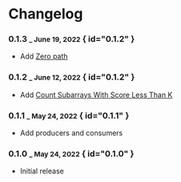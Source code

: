 # Changelog

### 0.1.3 <small>_ June 19, 2022</small> { id="0.1.2" }
- Add [Zero path](zero_path.md)

### 0.1.2 <small>_ June 12, 2022</small> { id="0.1.2" }
- Add [Count Subarrays With Score Less Than K](count_subarrays_with_score_less_than_K.md)

### 0.1.1 <small>_ May 24, 2022</small> { id="0.1.1" }
- Add producers and consumers

### 0.1.0 <small>_ May 24, 2022</small> { id="0.1.0" }
- Initial release